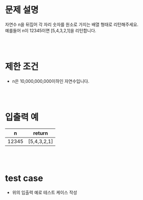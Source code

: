 # 문제 설명
자연수 n을 뒤집어 각 자리 숫자를 원소로 가지는 배열 형태로 리턴해주세요.  
예를들어 n이 12345이면 [5,4,3,2,1]을 리턴합니다.

<br><br>

# 제한 조건
- n은 10,000,000,000이하인 자연수입니다.

<br><br>

# 입출력 예
|n|return|
|:-----:|:-----:|
| 12345 | [5,4,3,2,1] |

<br><br>

# test case
- 위의 입출력 예로 테스트 케이스 작성